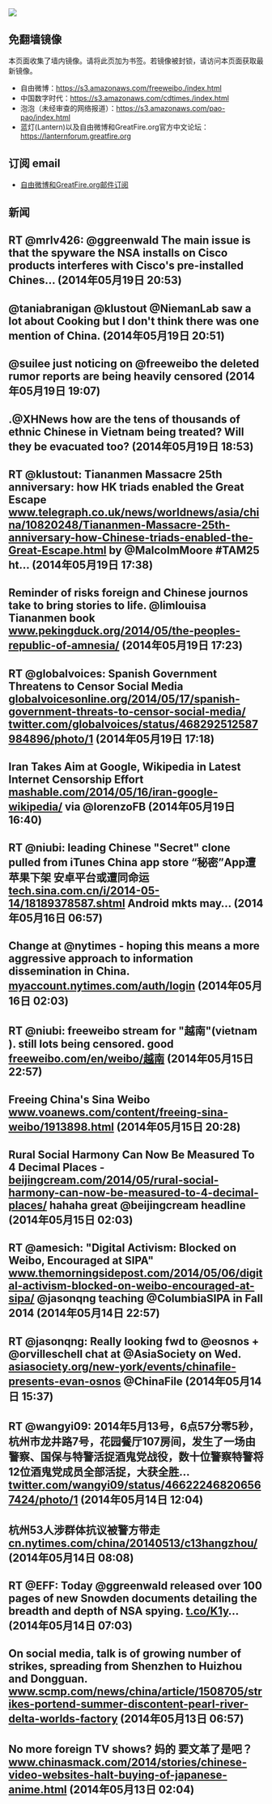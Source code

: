 <img src="https://raw.githubusercontent.com/greatfire/z/master/logos.gif" />

## 免翻墙镜像
本页面收集了墙内镜像。请将此页加为书签。若镜像被封锁，请访问本页面获取最新镜像。
* 自由微博：https://s3.amazonaws.com/freeweibo./index.html
* 中国数字时代：https://s3.amazonaws.com/cdtimes./index.html
* 泡泡（未经审查的网络报道）：https://s3.amazonaws.com/pao-pao/index.html
* 蓝灯(Lantern)以及自由微博和GreatFire.org官方中文论坛：https://lanternforum.greatfire.org

## 订阅 email
* <a href="https://greatfire.us7.list-manage.com/subscribe?u=854fca58782082e0cbdf204a0&id=c78949b93c">自由微博和GreatFire.org邮件订阅</a>
		
## 新闻
RT @mrlv426: @ggreenwald The main issue is that the spyware the NSA installs on Cisco products interferes with Cisco's pre-installed Chines… (2014年05月19日 20:53)
 ---
@taniabranigan @klustout @NiemanLab saw a lot about Cooking but I don't think there was one mention of China. (2014年05月19日 20:51)
 ---
@suilee just noticing on @freeweibo the deleted rumor reports are being heavily censored (2014年05月19日 19:07)
 ---
.@XHNews how are the tens of thousands of ethnic Chinese in Vietnam being treated? Will they be evacuated too? (2014年05月19日 18:53)
 ---
RT @klustout: Tiananmen Massacre 25th anniversary: how HK triads enabled the Great Escape <a href="http://www.telegraph.co.uk/news/worldnews/asia/china/10820248/Tiananmen-Massacre-25th-anniversary-how-Chinese-triads-enabled-the-Great-Escape.html">www.telegraph.co.uk/news/worldnews/asia/china/10820248/Tiananmen-Massacre-25th-anniversary-how-Chinese-triads-enabled-the-Great-Escape.html</a> by @MalcolmMoore #TAM25 ht… (2014年05月19日 17:38)
 ---
Reminder of risks foreign and Chinese journos take to bring stories to life.  @limlouisa Tiananmen book <a href="http://www.pekingduck.org/2014/05/the-peoples-republic-of-amnesia/">www.pekingduck.org/2014/05/the-peoples-republic-of-amnesia/</a> (2014年05月19日 17:23)
 ---
RT @globalvoices: Spanish Government Threatens to Censor Social Media <a href="http://globalvoicesonline.org/2014/05/17/spanish-government-threats-to-censor-social-media/">globalvoicesonline.org/2014/05/17/spanish-government-threats-to-censor-social-media/</a> <a href="https://twitter.com/globalvoices/status/468292512587984896/photo/1">twitter.com/globalvoices/status/468292512587984896/photo/1</a> (2014年05月19日 17:18)
 ---
Iran Takes Aim at Google, Wikipedia in Latest Internet Censorship Effort <a href="http://mashable.com/2014/05/16/iran-google-wikipedia/#:eyJzIjoidCIsImkiOiJfNHg4a3JsN2cwZDhzNXM1eiJ9">mashable.com/2014/05/16/iran-google-wikipedia/</a> via @lorenzoFB (2014年05月19日 16:40)
 ---
RT @niubi: leading Chinese "Secret" clone pulled from iTunes China app store “秘密”App遭苹果下架 安卓平台或遭同命运 <a href="http://tech.sina.com.cn/i/2014-05-14/18189378587.shtml">tech.sina.com.cn/i/2014-05-14/18189378587.shtml</a> Android mkts may… (2014年05月16日 06:57)
 ---
Change at @nytimes - hoping this means a more aggressive approach to information dissemination in China. <a href="https://myaccount.nytimes.com/auth/login?URI=http%3A%2F%2Fwww.nytimes.com%2F2014%2F05%2F15%2Fbusiness%2Fmedia%2Fjill-abramson-being-replaced-as-top-editor-at-times.html%3F_r%3D5&REFUSE_COOKIE_ERROR=SHOW_ERROR">myaccount.nytimes.com/auth/login</a> (2014年05月16日 02:03)
 ---
RT @niubi: freeweibo stream for "越南"(vietnam ). still lots being censored. good  <a href="https://freeweibo.com/en/weibo/%E8%B6%8A%E5%8D%97">freeweibo.com/en/weibo/越南</a> (2014年05月15日 22:57)
 ---
Freeing China's Sina Weibo <a href="http://www.voanews.com/content/freeing-sina-weibo/1913898.html">www.voanews.com/content/freeing-sina-weibo/1913898.html</a> (2014年05月15日 20:28)
 ---
Rural Social Harmony Can Now Be Measured To 4 Decimal Places - <a href="http://beijingcream.com/2014/05/rural-social-harmony-can-now-be-measured-to-4-decimal-places/">beijingcream.com/2014/05/rural-social-harmony-can-now-be-measured-to-4-decimal-places/</a> hahaha great @beijingcream headline (2014年05月15日 02:03)
 ---
RT @amesich: "Digital Activism: Blocked on Weibo, Encouraged at SIPA" <a href="http://www.themorningsidepost.com/2014/05/06/digital-activism-blocked-on-weibo-encouraged-at-sipa/?utm_content=bufferf7b52&utm_medium=social&utm_source=twitter.com&utm_campaign=buffer">www.themorningsidepost.com/2014/05/06/digital-activism-blocked-on-weibo-encouraged-at-sipa/</a> @jasonqng teaching @ColumbiaSIPA in Fall 2014 (2014年05月14日 22:57)
 ---
RT @jasonqng: Really looking fwd to @eosnos + @orvilleschell chat at @AsiaSociety on Wed. <a href="http://asiasociety.org/new-york/events/chinafile-presents-evan-osnos">asiasociety.org/new-york/events/chinafile-presents-evan-osnos</a> @ChinaFile (2014年05月14日 15:37)
 ---
RT @wangyi09: 2014年5月13号，6点57分零5秒，杭州市龙井路7号，花园餐厅107房间，发生了一场由警察、国保与特警活捉酒鬼党战役，数十位警察特警将12位酒鬼党成员全部活捉，大获全胜… <a href="https://twitter.com/wangyi09/status/466222468206567424/photo/1">twitter.com/wangyi09/status/466222468206567424/photo/1</a> (2014年05月14日 12:04)
 ---
杭州53人涉群体抗议被警方带走 <a href="http://cn.nytimes.com/china/20140513/c13hangzhou/">cn.nytimes.com/china/20140513/c13hangzhou/</a> (2014年05月14日 08:08)
 ---
RT @EFF: Today @ggreenwald released over 100 pages of new Snowden documents detailing the breadth and depth of NSA spying. <a href="https://t.co/K1y">t.co/K1y</a>… (2014年05月14日 07:03)
 ---
On social media, talk is of growing number of strikes, spreading from Shenzhen to Huizhou and Dongguan. <a href="http://www.scmp.com/news/china/article/1508705/strikes-portend-summer-discontent-pearl-river-delta-worlds-factory">www.scmp.com/news/china/article/1508705/strikes-portend-summer-discontent-pearl-river-delta-worlds-factory</a> (2014年05月13日 06:57)
 ---
No more foreign TV shows? 妈的 要文革了是吧？ <a href="http://www.chinasmack.com/2014/stories/chinese-video-websites-halt-buying-of-japanese-anime.html">www.chinasmack.com/2014/stories/chinese-video-websites-halt-buying-of-japanese-anime.html</a> (2014年05月13日 02:04)
 ---
